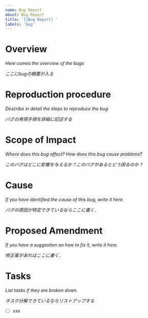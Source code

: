 ```yaml
---
name: Bug Report
about: Bug Report
title: '[🐞Bug Report] '
labels: 'bug'
---
```


# Overview

*Here comes the overview of the bugs*

*ここにbugの概要が入る*

# Reproduction procedure

*Describe in detail the steps to reproduce the bug*

*バグの再現手順を詳細に記述する*

# Scope of Impact

*Where does this bug affect? How does this bug cause problems?*

*このバグはどこに影響を与えるか？このバグがあるとどう困るのか？*

# Cause

*If you have identified the cause of this bug, write it here.*

*バグの原因が特定できているならここに書く．*

# Proposed Amendment

*If you have a suggestion on how to fix it, write it here.*

*修正案があればここに書く．*

# Tasks

*List tasks if they are broken down.*

*タスク分解できているならリストアップする*

- [ ] xxx
